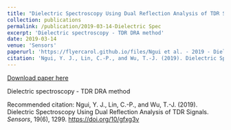 ```yaml
---
title: "Dielectric Spectroscopy Using Dual Reflection Analysis of TDR Signals"
collection: publications
permalink: /publication/2019-03-14-Dielectric Spec
excerpt: 'Dielectric spectroscopy - TDR DRA method'
date: 2019-03-14
venue: 'Sensors'
paperurl: 'https://flyercarol.github.io/files/Ngui et al. - 2019 - Dielectric Spectroscopy Using Dual Reflection Anal.pdf'
citation: 'Ngui, Y. J., Lin, C.-P., and Wu, T.-J. (2019). Dielectric Spectroscopy Using Dual Reflection Analysis of TDR Signals. <i>Sensors</i>, 19(6), 1299. https://doi.org/10/gfxg3v'
---
```


<a href='https://flyercarol.github.io/files/Ngui et al. - 2019 - Dielectric Spectroscopy Using Dual Reflection Anal.pdf'>Download paper here</a>

Dielectric spectroscopy - TDR DRA method

Recommended citation: Ngui, Y. J., Lin, C.-P., and Wu, T.-J. (2019). Dielectric Spectroscopy Using Dual Reflection Analysis of TDR Signals. <i>Sensors</i>, 19(6), 1299. https://doi.org/10/gfxg3v

<br><script type="text/javascript" src="https://cdnjs.buymeacoffee.com/1.0.0/button.prod.min.js" data-name="bmc-button" data-slug="flyercarol" data-color="#FFDD00" data-emoji=""  data-font="Cookie" data-text="Buy me a coffee" data-outline-color="#000000" data-font-color="#000000" data-coffee-color="#ffffff" ></script>
